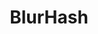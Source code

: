 ---
git: https://github.com/woltapp/blurhash
logohandle: blurhash
sort: blurhash
title: BlurHash
website: https://blurha.sh/
---